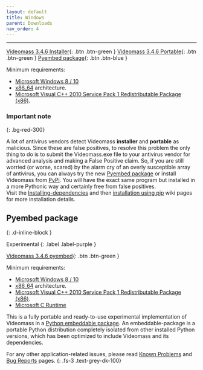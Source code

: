 ```yaml
---
layout: default
title: Windows
parent: Downloads
nav_order: 4
---
```


---
  
[Videomass 3.4.6 Installer](https://github.com/jeanslack/Videomass/releases/latest/download/Videomass-v3.4.6-x86_64-Setup.exe){: .btn .btn-green } 
[Videomass 3.4.6 Portable](https://github.com/jeanslack/Videomass/releases/latest/download/Videomass-v3.4.6-x86_64-portable.7z){: .btn .btn-green } 
[Pyembed package](#pyembed-package){: .btn .btn-blue }   

Minimum requirements:
- [Microsoft Windows 8 / 10](https://en.wikipedia.org/wiki/Windows_10)
- [x86_64](https://en.wikipedia.org/wiki/X86-64) architecture. 
- [Microsoft Visual C++ 2010 Service Pack 1 Redistributable Package (x86)](https://download.microsoft.com/download/1/6/5/165255E7-1014-4D0A-B094-B6A430A6BFFC/vcredist_x86.exe).   

### Important note
{: .bg-red-300}

A lot of antivirus vendors detect Videomass **installer** and **portable** as 
malicious. Since these are false positives, to resolve this problem the only thing 
to do is to submit the Videomass.exe file to your antivirus vendor for advanced 
analysis and making a False Positive claim. 
So, if you are still worried (or worse, scared) by the alarm cry of an overly 
susceptible array of antivirus, you can always try the new 
[Pyembed package](#pyembed-package) or install Videomass from 
[PyPi](https://pypi.org/project/videomass/). You will have the exact same program 
but installed in a more Pythonic way and certainly free from false positives.   
Visit the 
[Installing-dependencies](https://github.com/jeanslack/Videomass/wiki/Installing-dependencies#ms-windows) 
and then 
[installation using pip](https://github.com/jeanslack/Videomass/wiki/Installation-using-pip) 
wiki pages for more installation details.

## Pyembed package
{: .d-inline-block } 

Experimental
{: .label .label-purple }  

[Videomass 3.4.6 pyembed](https://github.com/jeanslack/Videomass/releases/latest/download/Videomass-v3.4.6-WIN-x86_64-pyembed.7z){: .btn .btn-green }

Minimum requirements:   
- [Microsoft Windows 8 / 10](https://en.wikipedia.org/wiki/Windows_10)
- [x86_64](https://en.wikipedia.org/wiki/X86-64) architecture. 
- [Microsoft Visual C++ 2010 Service Pack 1 Redistributable Package (x86)](https://download.microsoft.com/download/1/6/5/165255E7-1014-4D0A-B094-B6A430A6BFFC/vcredist_x86.exe).
- [Microsoft C Runtime](https://www.microsoft.com/en-us/download/details.aspx?id=48145)

This is a fully portable and ready-to-use experimental implementation of Videomass in a [Python
embeddable package](https://docs.python.org/3/using/windows.html#the-embeddable-package). 
An embeddable-package is a portable Python distribution completely isolated from 
other installed Python versions, which has been optimized to include Videomass 
and its dependencies.   

For any other application-related issues, please read 
[Known Problems](../../known_problems) and [Bug Reports](../Bugs) pages.
{: .fs-3 .text-grey-dk-100} 
